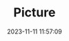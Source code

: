 ---
weight: 1
images:
- /images/edited/198.jpeg
title: Picture
date: 2023-11-11 11:57:09
tags: [luminarneo,work,ILCE-7M3,24.0,car,trafficlight]
---